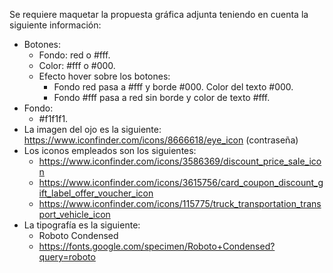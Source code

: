 Se requiere maquetar la propuesta gráfica adjunta teniendo en cuenta la siguiente información:
- Botones:
    - Fondo: red o #fff.
    - Color: #fff o #000.
    - Efecto hover sobre los botones:
        - Fondo red pasa a #fff y borde #000. Color del texto #000.
        - Fondo #fff pasa a red sin borde y color de texto #fff.
- Fondo:
    - #f1f1f1.
- La imagen del ojo es la siguiente: https://www.iconfinder.com/icons/8666618/eye_icon (contraseña)
- Los iconos empleados son los siguientes:
    - https://www.iconfinder.com/icons/3586369/discount_price_sale_icon
    - https://www.iconfinder.com/icons/3615756/card_coupon_discount_gift_label_offer_voucher_icon
    - https://www.iconfinder.com/icons/115775/truck_transportation_transport_vehicle_icon
- La tipografía es la siguiente: 
    - Roboto Condensed
    - https://fonts.google.com/specimen/Roboto+Condensed?query=roboto